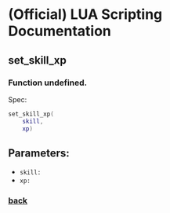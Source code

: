 
# (Official) LUA Scripting Documentation

## set_skill_xp

### Function undefined.

Spec:
```lua
set_skill_xp(
	skill,
	xp)
```
## Parameters:
- `skill:` 
- `xp:` 
### [back](../other)

